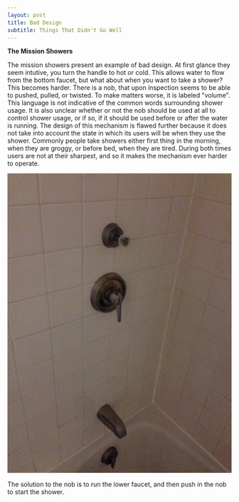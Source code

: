 ```yaml
---
layout: post
title: Bad Design
subtitle: Things That Didn't Go Well
--- 
```



**The Mission Showers**

The mission showers present an example of bad design.  At first glance they seem intutive, you turn the handle to hot or cold.  This allows water to flow from the bottom faucet, but what about when you want to take a shower?  This becomes harder.  There is a nob, that upon inspection seems to be able to pushed, pulled, or twisted.  To make matters worse, it is labeled "volume".  This language is not indicative of the common words surrounding shower usage.  It is also unclear whether or not the nob should be used at all to control shower usage, or if so, if it should be used before or after the water is running.  The design of this mechanism is flawed further because it does not take into account the state in which its users will be when they use the shower.  Commonly people take showers either first thing in the morning, when they are groggy, or before bed, when they are tired.  During both times users are not at their sharpest, and so it makes the mechanism ever harder to operate. 

![img_2229](/img/IMG_2229.jpg)

The solution to the nob is to run the lower faucet, and then push in the nob to start the shower.
